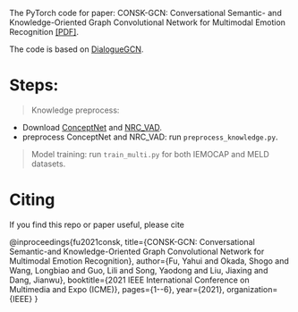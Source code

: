 
The PyTorch code for paper: CONSK-GCN: Conversational Semantic- and Knowledge-Oriented Graph Convolutional Network for Multimodal Emotion Recognition [[PDF]](https://ieeexplore.ieee.org/abstract/document/9428438?casa_token=_-nrDKOvABMAAAAA:3tj9hYXPXMcI72vQ29vAErcFS-svyxguqiGM3isqaPR12ent7RDNjATiXzQTI84Or0kNp0QHSqzb).

The code is based on [DialogueGCN](https://github.com/mianzhang/dialogue_gcn).

# Steps: 
> Knowledge preprocess:
* Download [ConceptNet](https://github.com/commonsense/conceptnet5/wiki/Downloads) and [NRC_VAD](https://saifmohammad.com/WebPages/nrc-vad.html).
* preprocess ConceptNet and NRC_VAD: run `preprocess_knowledge.py`.

> Model training: run `train_multi.py` for both IEMOCAP and MELD datasets.

# Citing 
If you find this repo or paper useful, please cite

@inproceedings{fu2021consk,
  title={CONSK-GCN: Conversational Semantic-and Knowledge-Oriented Graph Convolutional Network for Multimodal Emotion Recognition},
  author={Fu, Yahui and Okada, Shogo and Wang, Longbiao and Guo, Lili and Song, Yaodong and Liu, Jiaxing and Dang, Jianwu},
  booktitle={2021 IEEE International Conference on Multimedia and Expo (ICME)},
  pages={1--6},
  year={2021},
  organization={IEEE}
}
